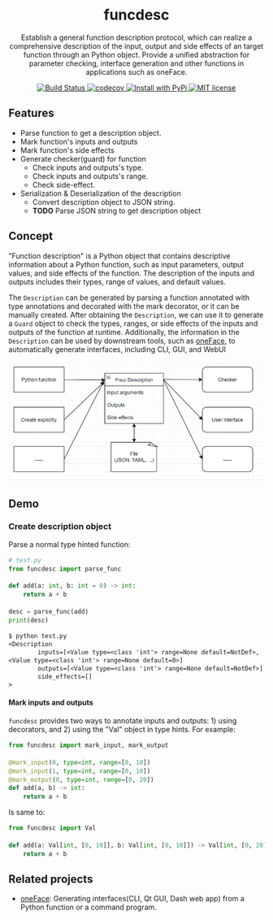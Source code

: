 <div align="center">
  <h1> funcdesc </h1>

  <p> Establish a general function description protocol, which can realize a comprehensive description of the input, output and side effects of an target function through an Python object. Provide a unified abstraction for parameter checking, interface generation and other functions in applications such as oneFace. </p>

  <p>
    <a href="https://github.com/Nanguage/funcdesc/actions/workflows/build_and_test.yml">
        <img src="https://github.com/Nanguage/funcdesc/actions/workflows/build_and_test.yml/badge.svg" alt="Build Status">
    </a>
    <a href="https://app.codecov.io/gh/Nanguage/funcdesc">
        <img src="https://codecov.io/gh/Nanguage/funcdesc/branch/master/graph/badge.svg" alt="codecov">
    </a>
    <a href="https://pypi.org/project/funcdesc/">
      <img src="https://img.shields.io/pypi/v/funcdesc.svg" alt="Install with PyPi" />
    </a>
    <a href="https://github.com/Nanguage/funcdesc/blob/master/LICENSE">
      <img src="https://img.shields.io/github/license/Nanguage/funcdesc" alt="MIT license" />
    </a>
  </p>
</div>


## Features

* Parse function to get a description object.
* Mark function's inputs and outputs
* Mark function's side effects
* Generate checker(guard) for function
  + Check inputs and outputs's type.
  + Check inputs and outputs's range.
  + Check side-effect.
* Serialization & Deserialization of the description
  + Convert description object to JSON string.
  + **TODO** Parse JSON string to get description object


## Concept

"Function description" is a Python object that contains descriptive information about a Python function, such as input parameters, output values, and side effects of the function. The description of the inputs and outputs includes their types, range of values, and default values.

The `Description` can be generated by parsing a function annotated with type annotations and decorated with the mark decorator, 
or it can be manually created. After obtaining the `Description`, 
we can use it to generate a  `Guard` object to check the types, ranges, or side effects of the inputs and outputs of the function at runtime. 
Additionally, the information in the `Description` can be used by downstream tools, such as [oneFace](https://github.com/Nanguage/oneFace), to automatically generate interfaces, including CLI, GUI, and WebUI

![concept](docs/images/concept.png)


## Demo

### Create description object

Parse a normal type hinted function:

```Python
# test.py
from funcdesc import parse_func

def add(a: int, b: int = 0) -> int:
    return a + b

desc = parse_func(add)
print(desc)
```

```
$ python test.py
<Description
        inputs=[<Value type=<class 'int'> range=None default=NotDef>, <Value type=<class 'int'> range=None default=0>]
        outputs=[<Value type=<class 'int'> range=None default=NotDef>]
        side_effects=[]
>
```

#### Mark inputs and outputs

`funcdesc` provides two ways to annotate inputs and outputs: 1) using decorators, and 2) using the "Val" object in type hints.
For example:

```Python
from funcdesc import mark_input, mark_output

@mark_input(0, type=int, range=[0, 10])
@mark_input(1, type=int, range=[0, 10])
@mark_output(0, type=int, range=[0, 20])
def add(a, b) -> int:
    return a + b
```

Is same to:

```Python
from funcdesc import Val

def add(a: Val[int, [0, 10]], b: Val[int, [0, 10]]) -> Val[int, [0, 20]]:
    return a + b
```


## Related projects

+ [oneFace](https://github.com/Nanguage/oneFace): Generating interfaces(CLI, Qt GUI, Dash web app) from a Python function or a command program.
